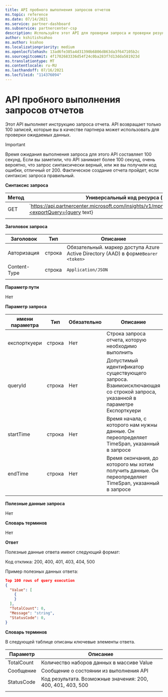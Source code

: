 ```yaml
---
title: API пробного выполнения запросов отчетов
ms.topic: reference
ms.date: 07/14/2021
ms.service: partner-dashboard
ms.subservice: partnercenter-csp
description: Используйте этот API для проверки запроса и проверки результатов в центре партнеров Insights.
author: kshitishsahoo
ms.author: ksahoo
ms.localizationpriority: medium
ms.openlocfilehash: 13ad6fe385a4d31390b6806d863da3f647105b2c
ms.sourcegitcommit: 4f1702683336d54f24c0ba283f7d13dda581923d
ms.translationtype: MT
ms.contentlocale: ru-RU
ms.lasthandoff: 07/16/2021
ms.locfileid: "114376094"
---
```

# <a name="try-report-queries-api"></a>API пробного выполнения запросов отчетов

Этот API выполняет инструкцию запроса отчета. API возвращает только 100 записей, которые вы в качестве партнера может использовать для проверки ожидаемых данных.

> [!IMPORTANT]
> Время ожидания выполнения запроса для этого API составляет 100 секунд. Если вы заметили, что API занимает более 100 секунд, очень вероятно, что запрос синтаксически верный, или же вы получили код ошибки, отличный от 200. Фактическое создание отчета пройдет, если синтаксис запроса правильный.

**Синтаксис запроса**

|    Метод    |    Универсальный код ресурса (URI) запроса    |
|    ----    |    ----    |
|    GET    |    `https://api.partnercenter.microsoft.com/insights/v1/mpn/ScheduledQueries/testQueryResult?<exportQuery={query text}|queryId={queryId}>`    |
|        |        |

**Заголовок запроса**

|    Заголовок    |    Тип    |    Описание    |
|    ----    |    ----    |    ----    |
|    Авторизация    |    строка    |    Обязательный. маркер доступа Azure Active Directory (AAD) в форме`Bearer <token>`    |
|    Content-Type    |    строка    |    `Application/JSON`    |
|        |        |        |

**Параметр пути**

Нет

**Параметр запроса**

|    имени параметра    |    Тип    |    Обязательно    |    Описание    |
|    ----    |    ----    |    ----    |    ----    |
|    експорткуери     |    строка    |    Нет    |    Строка запроса отчета, которую необходимо выполнить     |
|    queryId     |    строка    |    Нет    |    Допустимый идентификатор существующего запроса. Взаимоисключающая со строкой запроса, указанной в параметре Експорткуери    |
|    startTime     |    строка    |    Нет    |    Время начала, с которого нам нужны данные. Он переопределяет TimeSpan, указанный в запросе    |
|    endTime     |    строка    |    Нет    |    Время окончания, до которого мы хотим получить данные. Он переопределяет TimeSpan, указанный в запросе    |
|        |        |        |        |

**Полезные данные запроса**

Нет

**Словарь терминов**

Нет

**Ответ**

Полезные данные ответа имеют следующий формат:

Код отклика: 200, 400, 401, 403, 404, 500

Пример полезных данных ответа:

```json
Top 100 rows of query execution 
{ 
  "Value": [ 
    { 
    } 
  ], 
  "TotalCount": 0, 
  "Message": "string", 
  "StatusCode": 0, 
} 
```

**Словарь терминов**

В следующей таблице описаны ключевые элементы ответа.

|    Параметр    |    Описание    |
|    ----    |    ----    |
|    TotalCount     |    Количество наборов данных в массиве Value     |
|    Сообщение     |    Сообщение о состоянии из выполнения API     |
|    StatusCode     |    Код результата. Возможные значения: 200, 400, 401, 403, 500     |
|        |        |
